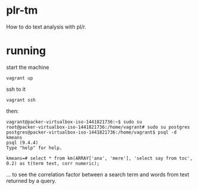 # plr-tm

How to do text analysis with pl/r.

# running

start the machine
```
vagrant up
```

ssh to it
```
vagrant ssh
```

then:

```
vagrant@packer-virtualbox-iso-1441821736:~$ sudo su
root@packer-virtualbox-iso-1441821736:/home/vagrant# sudo su postgres
postgres@packer-virtualbox-iso-1441821736:/home/vagrant$ psql -d kmeans
psql (9.4.4)
Type "help" for help.

kmeans=# select * from km(ARRAY['ana', 'mere'], 'select say from toc', 0.2) as t(term text, corr numeric);
```

... to see the correlation factor between a search term and words from text returned by a query.

